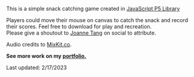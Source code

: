 <p>This is a simple snack catching game created in <a href="https://p5js.org/">JavaScript P5 Library</a></p>

<p>Players could move their mouse on canvas to catch the snack and record their scores. Feel free to download for play and recreation. </br>
Please give a shoutout to <a href="https://www.instagram.com/joannetang07/?hl=en">Joanne Tang</a> on social to attribute.</p>

<p>Audio credits to <a href="MixKit.co">MixKit.co</a>.</p>

<p><b>See more work on my <a href="https://joannetang07.wixsite.com/portfolio">portfolio.</a></b></p>

<p>Last updated: 2/17/2023</p>
